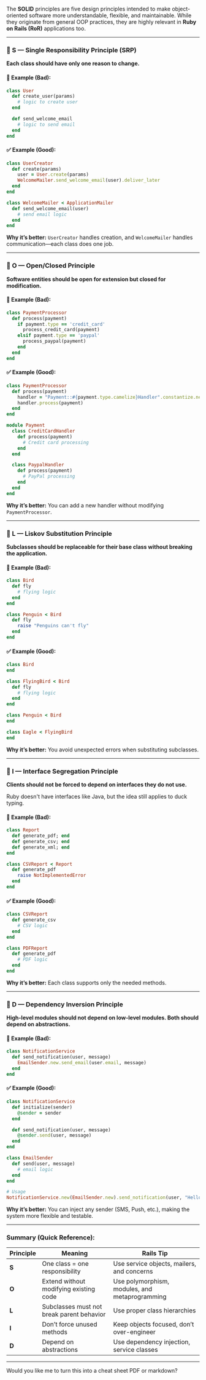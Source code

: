 The **SOLID** principles are five design principles intended to make object-oriented software more understandable, flexible, and maintainable. While they originate from general OOP practices, they are highly relevant in **Ruby on Rails (RoR)** applications too.

---

### 🔹 S — Single Responsibility Principle (SRP)

**Each class should have only one reason to change.**

#### 🔸 Example (Bad):

```ruby
class User
  def create_user(params)
    # logic to create user
  end

  def send_welcome_email
    # logic to send email
  end
end
```

#### ✅ Example (Good):

```ruby
class UserCreator
  def create(params)
    user = User.create(params)
    WelcomeMailer.send_welcome_email(user).deliver_later
  end
end

class WelcomeMailer < ApplicationMailer
  def send_welcome_email(user)
    # send email logic
  end
end
```

**Why it’s better:** `UserCreator` handles creation, and `WelcomeMailer` handles communication—each class does one job.

---

### 🔹 O — Open/Closed Principle

**Software entities should be open for extension but closed for modification.**

#### 🔸 Example (Bad):

```ruby
class PaymentProcessor
  def process(payment)
    if payment.type == 'credit_card'
      process_credit_card(payment)
    elsif payment.type == 'paypal'
      process_paypal(payment)
    end
  end
end
```

#### ✅ Example (Good):

```ruby
class PaymentProcessor
  def process(payment)
    handler = "Payment::#{payment.type.camelize}Handler".constantize.new
    handler.process(payment)
  end
end

module Payment
  class CreditCardHandler
    def process(payment)
      # Credit card processing
    end
  end

  class PaypalHandler
    def process(payment)
      # PayPal processing
    end
  end
end
```

**Why it’s better:** You can add a new handler without modifying `PaymentProcessor`.

---

### 🔹 L — Liskov Substitution Principle

**Subclasses should be replaceable for their base class without breaking the application.**

#### 🔸 Example (Bad):

```ruby
class Bird
  def fly
    # flying logic
  end
end

class Penguin < Bird
  def fly
    raise "Penguins can't fly"
  end
end
```

#### ✅ Example (Good):

```ruby
class Bird
end

class FlyingBird < Bird
  def fly
    # flying logic
  end
end

class Penguin < Bird
end

class Eagle < FlyingBird
end
```

**Why it’s better:** You avoid unexpected errors when substituting subclasses.

---

### 🔹 I — Interface Segregation Principle

**Clients should not be forced to depend on interfaces they do not use.**

Ruby doesn't have interfaces like Java, but the idea still applies to duck typing.

#### 🔸 Example (Bad):

```ruby
class Report
  def generate_pdf; end
  def generate_csv; end
  def generate_xml; end
end

class CSVReport < Report
  def generate_pdf
    raise NotImplementedError
  end
end
```

#### ✅ Example (Good):

```ruby
class CSVReport
  def generate_csv
    # CSV logic
  end
end

class PDFReport
  def generate_pdf
    # PDF logic
  end
end
```

**Why it’s better:** Each class supports only the needed methods.

---

### 🔹 D — Dependency Inversion Principle

**High-level modules should not depend on low-level modules. Both should depend on abstractions.**

#### 🔸 Example (Bad):

```ruby
class NotificationService
  def send_notification(user, message)
    EmailSender.new.send_email(user.email, message)
  end
end
```

#### ✅ Example (Good):

```ruby
class NotificationService
  def initialize(sender)
    @sender = sender
  end

  def send_notification(user, message)
    @sender.send(user, message)
  end
end

class EmailSender
  def send(user, message)
    # email logic
  end
end

# Usage
NotificationService.new(EmailSender.new).send_notification(user, "Hello")
```

**Why it’s better:** You can inject any sender (SMS, Push, etc.), making the system more flexible and testable.

---

### Summary (Quick Reference):

| Principle | Meaning                                   | Rails Tip                                      |
| --------- | ----------------------------------------- | ---------------------------------------------- |
| **S**     | One class = one responsibility            | Use service objects, mailers, and concerns     |
| **O**     | Extend without modifying existing code    | Use polymorphism, modules, and metaprogramming |
| **L**     | Subclasses must not break parent behavior | Use proper class hierarchies                   |
| **I**     | Don’t force unused methods                | Keep objects focused, don’t over-engineer      |
| **D**     | Depend on abstractions                    | Use dependency injection, service classes      |

---

Would you like me to turn this into a cheat sheet PDF or markdown?
